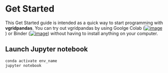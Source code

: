 # Get Started

This Get Started guide is intended as a quick way to start programming with **vgridpandas**. You can try out vgridpandas by using Goolge Colab ([![image](https://colab.research.google.com/assets/colab-badge.svg)](https://colab.research.google.com/github/opengeoshub/vgridpandas/blob/master)) or Binder ([![image](https://mybinder.org/badge_logo.svg)](https://mybinder.org/v2/gh/opengeoshub/vgridpandas/HEAD)) without having to install anything on your computer.

## Launch Jupyter notebook

```bash
conda activate env_name
jupyter notebook
```


